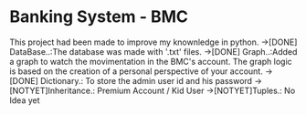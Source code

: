 # Banking System - BMC
This project had been made to improve my knownledge in python.
->[DONE] DataBase..:The database was made with '.txt' files.
->[DONE] Graph..:Added a graph to watch the movimentation in the BMC's account. The graph logic is based on the creation of a personal perspective of your account.
->[DONE] Dictionary.: To store the admin user id and his password 
->[NOTYET]Inheritance.: Premium Account / Kid User 
->[NOTYET]Tuples.: No Idea yet 
